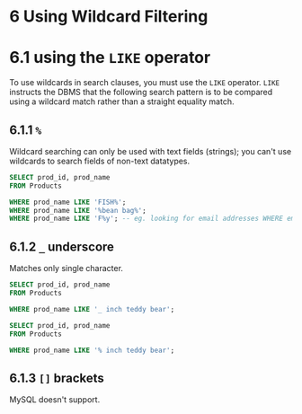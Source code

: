 # 6 Using Wildcard Filtering

# 6.1 using the `LIKE`  operator

To use wildcards in search clauses, you must use the `LIKE` operator. `LIKE` instructs the DBMS that the following search pattern is to be compared using a wildcard match rather than a straight equality match. 

## 6.1.1 `%`

Wildcard searching can only be used with text fields (strings); you can't use wildcards to search fields of non-text datatypes. 

```sql
SELECT prod_id, prod_name
FROM Products

WHERE prod_name LIKE 'FISH%';  
WHERE prod_name LIKE '%bean bag%';
WHERE prod_name LIKE 'F%y'; -- eg. looking for email addresses WHERE email LIKE 'b%@forta.com'1';
```

## 6.1.2 `_`  underscore

Matches only single character.

```sql
SELECT prod_id, prod_name
FROM Products

WHERE prod_name LIKE '_ inch teddy bear';  
```

```sql
SELECT prod_id, prod_name
FROM Products

WHERE prod_name LIKE '% inch teddy bear';  
```

## 6.1.3 `[]` brackets

MySQL doesn't support.
